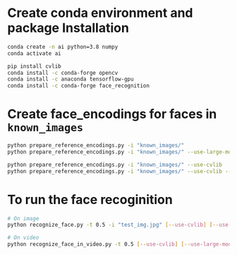 
# Create conda environment and package Installation

```sh
conda create -n ai python=3.8 numpy
conda activate ai
```

```sh
pip install cvlib
conda install -c conda-forge opencv
conda install -c anaconda tensorflow-gpu
conda install -c conda-forge face_recognition
```

# Create face_encodings for faces in `known_images`

```sh
python prepare_reference_encodings.py -i "known_images/"
python prepare_reference_encodings.py -i "known_images/" --use-large-model

python prepare_reference_encodings.py -i "known_images/" --use-cvlib
python prepare_reference_encodings.py -i "known_images/" --use-cvlib --use-large-model
```

# To run the face recoginition

```sh
# On image
python recognize_face.py -t 0.5 -i "test_img.jpg" [--use-cvlib] [--use-large-model]

# On video
python recognize_face_in_video.py -t 0.5 [--use-cvlib] [--use-large-model]
```
